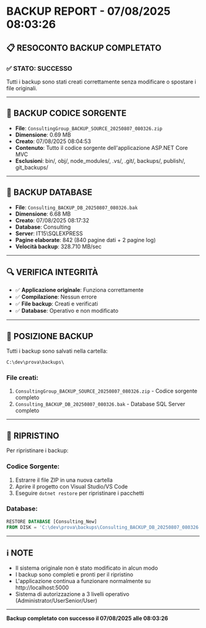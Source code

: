 # BACKUP REPORT - 07/08/2025 08:03:26

## 📋 RESOCONTO BACKUP COMPLETATO

### ✅ STATO: SUCCESSO
Tutti i backup sono stati creati correttamente senza modificare o spostare i file originali.

---

## 📁 BACKUP CODICE SORGENTE
- **File**: `ConsultingGroup_BACKUP_SOURCE_20250807_080326.zip`
- **Dimensione**: 0.69 MB
- **Creato**: 07/08/2025 08:04:53
- **Contenuto**: Tutto il codice sorgente dell'applicazione ASP.NET Core MVC
- **Esclusioni**: bin/, obj/, node_modules/, .vs/, .git/, backups/, publish/, git_backups/

---

## 💾 BACKUP DATABASE
- **File**: `Consulting_BACKUP_DB_20250807_080326.bak`
- **Dimensione**: 6.68 MB
- **Creato**: 07/08/2025 08:17:32
- **Database**: Consulting
- **Server**: IT15\SQLEXPRESS
- **Pagine elaborate**: 842 (840 pagine dati + 2 pagine log)
- **Velocità backup**: 328.710 MB/sec

---

## 🔍 VERIFICA INTEGRITÀ
- ✅ **Applicazione originale**: Funziona correttamente
- ✅ **Compilazione**: Nessun errore
- ✅ **File backup**: Creati e verificati
- ✅ **Database**: Operativo e non modificato

---

## 📍 POSIZIONE BACKUP
Tutti i backup sono salvati nella cartella:
```
C:\dev\prova\backups\
```

### File creati:
1. `ConsultingGroup_BACKUP_SOURCE_20250807_080326.zip` - Codice sorgente completo
2. `Consulting_BACKUP_DB_20250807_080326.bak` - Database SQL Server completo

---

## 🔄 RIPRISTINO
Per ripristinare i backup:

### Codice Sorgente:
1. Estrarre il file ZIP in una nuova cartella
2. Aprire il progetto con Visual Studio/VS Code
3. Eseguire `dotnet restore` per ripristinare i pacchetti

### Database:
```sql
RESTORE DATABASE [Consulting_New] 
FROM DISK = 'C:\dev\prova\backups\Consulting_BACKUP_DB_20250807_080326.bak'
```

---

## ℹ️ NOTE
- Il sistema originale non è stato modificato in alcun modo
- I backup sono completi e pronti per il ripristino
- L'applicazione continua a funzionare normalmente su http://localhost:5000
- Sistema di autorizzazione a 3 livelli operativo (Administrator/UserSenior/User)

---

**Backup completato con successo il 07/08/2025 alle 08:03:26**